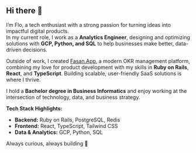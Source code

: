 ## Hi there 👋

I’m Flo, a tech enthusiast with a strong passion for turning ideas into impactful digital products.  
In my current role, I work as a **Analytics Engineer**, designing and optimizing solutions with **GCP, Python, and SQL** to help businesses make better, data-driven decisions.  

Outside of work, I created [Fasan.App](https://www.fasan.app), a modern OKR management platform, combining my love for product development with my skills in **Ruby on Rails**, **React**, and **TypeScript**. Building scalable, user-friendly SaaS solutions is where I thrive.  

I hold a **Bachelor degree in Business Informatics** and enjoy working at the intersection of technology, data, and business strategy.  

**Tech Stack Highlights:**  
- **Backend:** Ruby on Rails, PostgreSQL, Redis  
- **Frontend:** React, TypeScript, Tailwind CSS  
- **Data & Analytics:** GCP, Python, SQL  

Always curious, always building 🚀
